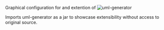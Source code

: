 Graphical configuration for and extention of ![uml-generator](https://github.com/kgroble/uml-generator)

Imports uml-generator as a jar to showcase extensibility without access to original source.
